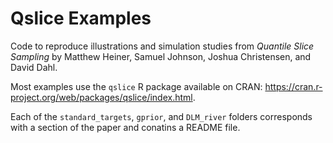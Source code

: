 # Qslice Examples

Code to reproduce illustrations and simulation studies from *Quantile Slice Sampling* 
by Matthew Heiner, Samuel Johnson, Joshua Christensen, and David Dahl. 

Most examples use the `qslice` R package available on CRAN: <https://cran.r-project.org/web/packages/qslice/index.html>.

Each of the `standard_targets`, `gprior`, and `DLM_river` folders corresponds with 
a section of the paper and conatins a README file.
